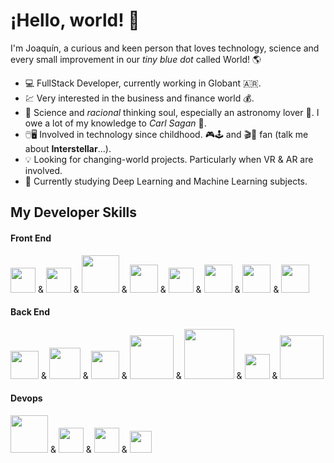 # ¡Hello, world! :wave:

I'm Joaquín, a curious and keen person that loves technology, science and every small improvement in our *tiny blue dot* called World! :earth_americas:

- :computer: FullStack Developer, currently working in Globant :argentina:.
- :chart: Very interested in the business and finance world :moneybag:.
- :test_tube: Science and *racional* thinking soul, especially an astronomy lover :satellite:. I owe a lot of my knowledge to _Carl Sagan_	:telescope:.
- :computer_mouse::desktop_computer: Involved in technology since childhood. :video_game::joystick: and :clapper::movie_camera: fan (talk me about **Interstellar**...).
- :bulb: Looking for changing-world projects. Particularly when VR & AR are involved.
- :brain: Currently studying Deep Learning and Machine Learning subjects.

## **My Developer Skills**
#### Front End
<img src="https://cdn.worldvectorlogo.com/logos/html-1.svg" width="40" /> & <img src="https://cdn.worldvectorlogo.com/logos/css-3.svg" width="40"> & <img src="https://cdn.worldvectorlogo.com/logos/bootstrap-5-1.svg" width="60" /> & 
<img src="https://cdn.worldvectorlogo.com/logos/logo-javascript.svg" width="45" /> & <img src="https://cdn.worldvectorlogo.com/logos/typescript.svg" width="40" /> & <img src="https://cdn.worldvectorlogo.com/logos/react-2.svg" width="45" /> & <img src="https://cdn.worldvectorlogo.com/logos/redux.svg" width="45" /> & <img src="https://cdn.worldvectorlogo.com/logos/material-ui-1.svg" width="45" /> 

#### Back End
<img src="https://cdn.worldvectorlogo.com/logos/logo-javascript.svg" width="45" /> & <img src="https://cdn.cdnlogo.com/logos/c/27/c.svg" width="50" /> & <img src="https://cdn.worldvectorlogo.com/logos/python-5.svg" width="45" /> & <img src="https://cdn.worldvectorlogo.com/logos/nodejs-1.svg" width="70" /> & <img src="https://www.vectorlogo.zone/logos/expressjs/expressjs-ar21.svg" width="80" /> & <img src="https://cdn.worldvectorlogo.com/logos/mongodb-icon-1.svg" width="40" /> & <img src="https://cdn.cdnlogo.com/logos/m/21/microsoft-sql-server.svg" width="70" />

#### Devops
<img src="https://cdn.worldvectorlogo.com/logos/git.svg" width="60" /> & <img src="https://cdn.worldvectorlogo.com/logos/github-icon.svg" width="40" /> & <img src="https://cdn.worldvectorlogo.com/logos/microsoft-5.svg" width="40" /> & <img src="https://cdn.worldvectorlogo.com/logos/visual-studio-code-1.svg" width="35" />
